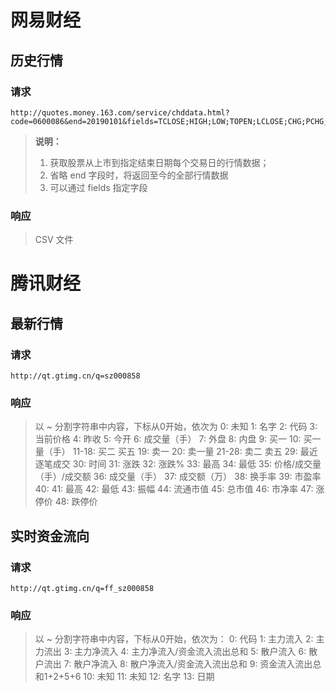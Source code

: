 # 网易财经

## 历史行情

### 请求

```
http://quotes.money.163.com/service/chddata.html?code=0600086&end=20190101&fields=TCLOSE;HIGH;LOW;TOPEN;LCLOSE;CHG;PCHG;TURNOVER;VOTURNOVER;VATURNOVER;TCAP;MCAP
```

> **说明：**
>
> 1. 获取股票从上市到指定结束日期每个交易日的行情数据；
> 2. 省略 end 字段时，将返回至今的全部行情数据
> 3. 可以通过 fields 指定字段

### 响应

> CSV 文件



# 腾讯财经

## 最新行情

### 请求

```
http://qt.gtimg.cn/q=sz000858
```

### 响应

> 以 ~ 分割字符串中内容，下标从0开始，依次为
>  0: 未知
>  1: 名字
>  2: 代码
>  3: 当前价格
>  4: 昨收
>  5: 今开
>  6: 成交量（手）
>  7: 外盘
>  8: 内盘
>  9: 买一
> 10: 买一量（手）
> 11-18: 买二 买五
> 19: 卖一
> 20: 卖一量
> 21-28: 卖二 卖五
> 29: 最近逐笔成交
> 30: 时间
> 31: 涨跌
> 32: 涨跌%
> 33: 最高
> 34: 最低
> 35: 价格/成交量（手）/成交额
> 36: 成交量（手）
> 37: 成交额（万）
> 38: 换手率
> 39: 市盈率
> 40: 
> 41: 最高
> 42: 最低
> 43: 振幅
> 44: 流通市值
> 45: 总市值
> 46: 市净率
> 47: 涨停价
> 48: 跌停价

## 实时资金流向

### 请求

```
http://qt.gtimg.cn/q=ff_sz000858
```

### 响应

> 以 ~ 分割字符串中内容，下标从0开始，依次为：
>  0: 代码
>  1: 主力流入
>  2: 主力流出
>  3: 主力净流入
>  4: 主力净流入/资金流入流出总和
>  5: 散户流入
>  6: 散户流出
>  7: 散户净流入
>  8: 散户净流入/资金流入流出总和
>  9: 资金流入流出总和1+2+5+6
> 10: 未知
> 11: 未知
> 12: 名字
> 13: 日期